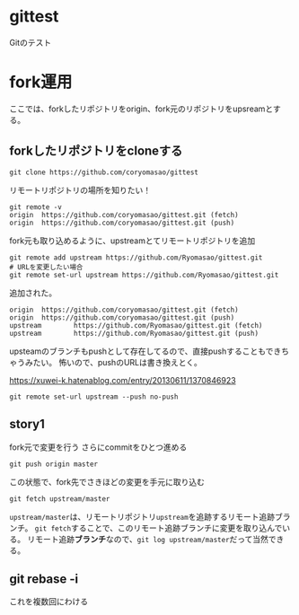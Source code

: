 # gittest
Gitのテスト



# fork運用
ここでは、forkしたリポジトリをorigin、fork元のリポジトリをupsreamとする。


## forkしたリポジトリをcloneする

```
git clone https://github.com/coryomasao/gittest
```

リモートリポジトリの場所を知りたい！
```
git remote -v
origin  https://github.com/coryomasao/gittest.git (fetch)
origin  https://github.com/coryomasao/gittest.git (push)
```

fork元も取り込めるように、upstreamとてリモートリポジトリを追加
```
git remote add upstream https://github.com/Ryomasao/gittest.git
# URLを変更したい場合
git remote set-url upstream https://github.com/Ryomasao/gittest.git
```

追加された。

```
origin  https://github.com/coryomasao/gittest.git (fetch)
origin  https://github.com/coryomasao/gittest.git (push)
upstream        https://github.com/Ryomasao/gittest.git (fetch)
upstream        https://github.com/Ryomasao/gittest.git (push)
```

upsteamのブランチもpushとして存在してるので、直接pushすることもできちゃうみたい。
怖いので、pushのURLは書き換えとく。

https://xuwei-k.hatenablog.com/entry/20130611/1370846923

```
git remote set-url upstream --push no-push
```

## story1
fork元で変更を行う
さらにcommitをひとつ進める
```
git push origin master
```

この状態で、fork先でさきほどの変更を手元に取り込む

```
git fetch upstream/master
```

`upstream/master`は、リモートリポジトリ`upstream`を追跡するリモート追跡ブランチ。
`git fetch`することで、このリモート追跡ブランチに変更を取り込んでいる。
リモート追跡<strong>ブランチ</strong>なので、`git log upstream/master`だって当然できる。



## git rebase -i
これを複数回にわける









